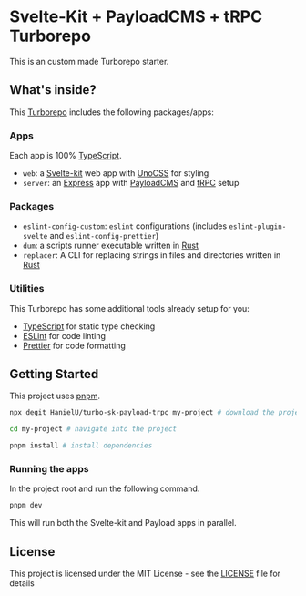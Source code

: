 # Svelte-Kit + PayloadCMS + tRPC Turborepo

This is an custom made Turborepo starter.

## What's inside?

This [Turborepo] includes the following packages/apps:

### Apps
Each app is 100% [TypeScript].

- `web`: a [Svelte-kit] web app with [UnoCSS] for styling
- `server`: an [Express] app with [PayloadCMS] and [tRPC] setup

### Packages
- `eslint-config-custom`: `eslint` configurations (includes `eslint-plugin-svelte` and `eslint-config-prettier`)
- `dum`: a scripts runner executable written in [Rust]
- `replacer`: A CLI for replacing strings in files and directories written in [Rust]


### Utilities

This Turborepo has some additional tools already setup for you:

- [TypeScript] for static type checking
- [ESLint] for code linting
- [Prettier] for code formatting

## Getting Started
This project uses [pnpm]. 

```sh
npx degit HanielU/turbo-sk-payload-trpc my-project # download the project

cd my-project # navigate into the project

pnpm install # install dependencies
```


### Running the apps
In the project root and run the following command.

```sh
pnpm dev
```
This will run both the Svelte-kit and Payload apps in parallel.

## License
This project is licensed under the MIT License - see the [LICENSE](LICENSE) file for details


<!-- initialise all the links used -->

[turborepo]: https://turbo.build/repo
[eslint]: https://eslint.org
[express]: https://expressjs.com
[fastify]: https://www.fastify.io
[payloadcms]: https://www.payloadcms.com
[prettier]: https://prettier.io
[prisma]: https://www.prisma.io
[svelte-kit]: https://kit.svelte.dev
[unocss]: https://github.com/unocss/unocss
[trpc]: https://trpc.io
[typescript]: https://www.typescriptlang.org
[rust]: https://www.rust-lang.org
[pnpm]: https://pnpm.io